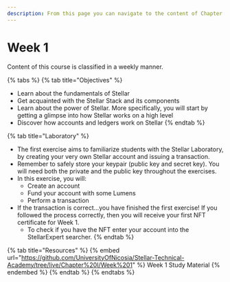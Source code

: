 ```yaml
---
description: From this page you can navigate to the content of Chapter 1
---
```


# Week 1

Content of this course is classified in a weekly manner.

{% tabs %}
{% tab title="Objectives" %}
* Learn about the fundamentals of Stellar
* Get acquainted with the Stellar Stack and its components
* Learn about the power of Stellar. More specifically, you will start by getting a glimpse into how Stellar works on a high level
* Discover how accounts and ledgers work on Stellar
{% endtab %}

{% tab title="Laboratory" %}
* The first exercise aims to familiarize students with the Stellar Laboratory, by creating your very own Stellar account and issuing a transaction.&#x20;
* Remember to safely store your keypair (public key and secret key). You will need both the private and the public key throughout the exercises.&#x20;
* In this exercise, you will:&#x20;
  * Create an account&#x20;
  * Fund your account with some Lumens
  * Perform a transaction&#x20;
* If the transaction is correct…you have finished the first exercise! If you followed the process correctly, then you will receive your first NFT certificate for Week 1.&#x20;
  * To check if you have the NFT enter your account into the StellarExpert searcher.
{% endtab %}

{% tab title="Resources" %}
{% embed url="https://github.com/UniversityOfNicosia/Stellar-Technical-Academy/tree/live/Chapter%20I/Week%201" %}
Week 1 Study Material
{% endembed %}
{% endtab %}
{% endtabs %}

